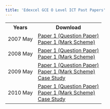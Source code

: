 ```yaml
---
title: 'Edexcel GCE O Level ICT Past Papers'
---
```


<table class="table table-pastpapers">
  <tbody>
  <tr>
    <th>Years</th>
    <th>Download</th>
  </tr>
  <tr>
    <td>2007 May</td>
    <td>
          <a href="https://www.dropbox.com/s/oh6iyfo9da66ldu/7105_01%20_que_20070511.pdf?dl=1">Paper 1 (Question Paper)</a><br/>
          <a href="https://www.dropbox.com/s/y1kdb71aw86qph4/7105_01_rms_20070822.pdf?dl=1">Paper 1 (Mark Scheme)</a>
    </td>
  </tr>
  <tr>
    <td>2008 May</td>
    <td>
          <a href="https://www.dropbox.com/s/erd5x6xj2oodma4/7105-Computing-paper-1-question-paper.pdf?dl=1">Paper 1 (Question Paper)</a><br/>
          <a href="https://www.dropbox.com/s/7z8nhy4fv2ykvps/7105_GCE__OLevel_Computing_msc_.pdf?dl=1">Paper 1 (Mark Scheme)</a>
    </td>
  </tr>
  <tr>
    <td>2009 May</td>
    <td>
          <a href="https://www.dropbox.com/s/766ee346zghgq88/7105_01_que_20090518.pdf?dl=1">Paper 1 (Question Paper)</a><br/>
          <a href="https://www.dropbox.com/s/s5eh530nxg8ig9q/GCE-O-Level-Computing-markscheme.pdf?dl=1">Paper 1 (Mark Scheme)</a><br/>
          <a href="https://www.dropbox.com/s/kbjrdqg1qlwppo1/O-level-Computing-Case-Study-May-2009.pdf?dl=1">Case Study</a>
    </td>
  </tr>
  <tr>
    <td>2010 May</td>
    <td>
          <a href="https://www.dropbox.com/s/w5rl38om2l7bed4/7105_01_que_20100521.pdf?dl=1">Paper 1 (Question Paper)</a><br/>
          <a href="https://www.dropbox.com/s/kn9ub59r8yetjga/7105_01_msc_20100615.pdf?dl=1">Paper 1 (Mark Scheme)</a><br/>
          <a href="https://www.dropbox.com/s/oxsuu5e7fryq6qd/7105_02_que_201002522.pdf?dl=1">Case Study</a>
    </td>
  </tr>
</tbody>
</table>
